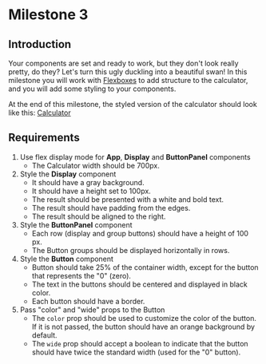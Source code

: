 # Milestone 3

## Introduction
Your components are set and ready to work, but they don't look really pretty, do they? Let's turn this ugly duckling into a beautiful swan! In this milestone you will work with [Flexboxes](https://css-tricks.com/snippets/css/a-guide-to-flexbox/) to add structure to the calculator, and you will add some styling to your components.

At the end of this milestone, the styled version of the calculator should look like this: [Calculator](https://github.com/microverseinc/project-react-calculator/blob/master/images/calculator.png)

## Requirements

1. Use flex display mode for **App**, **Display** and **ButtonPanel** components
    - The Calculator width should be 700px.
2. Style the **Display** component
    - It should have a gray background.
    - It should have a height set to 100px.
    - The result should be presented with a white and bold text.
    - The result should have padding from the edges.
    - The result should be aligned to the right.
3. Style the **ButtonPanel** component
    - Each row (display and group buttons) should have a height of 100 px.
    - The Button groups should be displayed horizontally in rows.
4. Style the **Button** component
    - Button should take 25% of the container width, except for the button that represents the "0" (zero).
    - The text in the buttons should be centered and displayed in black color.
    - Each button should have a border.
5. Pass "color" and "wide" props to the Button
    - The `color` prop should be used to customize the color of the button. If it is not passed, the button should have an orange background by default.
    - The `wide` prop should accept a boolean to indicate that the button should have twice the standard width (used for the "0" button).
